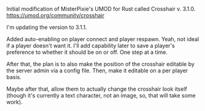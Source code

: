 Initial modification of MisterPixie's UMOD for Rust called Crosshair v. 3.1.0.
https://umod.org/community/crosshair

I'm updating the version to 3.1.1.

Added auto-enabling on player connect and player respawn. Yeah, not ideal if a player doesn't want it.
I'll add capability later to save a player's preference to whether it should be on or off. One step at a time.

After that, the plan is to also make the position of the crosshair editable by the server admin via a config file.
Then, make it editable on a per player basis.

Maybe after that, allow them to actually change the crosshair look itself (though it's currently a text character, not an image, so, that will take some work).
